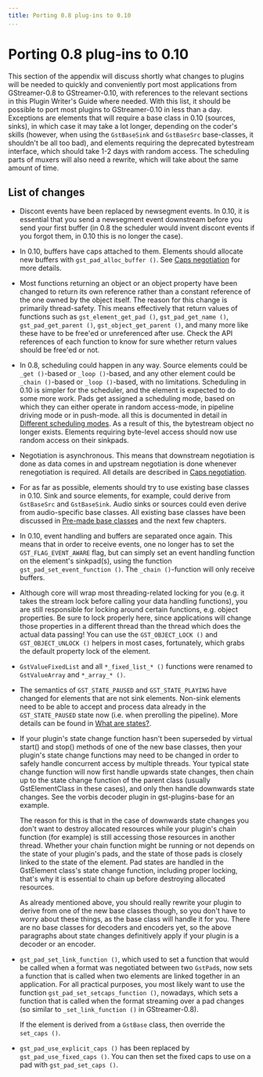 ```yaml
---
title: Porting 0.8 plug-ins to 0.10
...
```


# Porting 0.8 plug-ins to 0.10

This section of the appendix will discuss shortly what changes to
plugins will be needed to quickly and conveniently port most
applications from GStreamer-0.8 to GStreamer-0.10, with references to
the relevant sections in this Plugin Writer's Guide where needed. With
this list, it should be possible to port most plugins to GStreamer-0.10
in less than a day. Exceptions are elements that will require a base
class in 0.10 (sources, sinks), in which case it may take a lot longer,
depending on the coder's skills (however, when using the `GstBaseSink`
and `GstBaseSrc` base-classes, it shouldn't be all too bad), and
elements requiring the deprecated bytestream interface, which should
take 1-2 days with random access. The scheduling parts of muxers will
also need a rewrite, which will take about the same amount of time.

## List of changes

  - Discont events have been replaced by newsegment events. In 0.10, it
    is essential that you send a newsegment event downstream before you
    send your first buffer (in 0.8 the scheduler would invent discont
    events if you forgot them, in 0.10 this is no longer the case).

  - In 0.10, buffers have caps attached to them. Elements should
    allocate new buffers with `gst_pad_alloc_buffer ()`. See [Caps
    negotiation](plugin-development/advanced/negotiation.md) for more details.

  - Most functions returning an object or an object property have been
    changed to return its own reference rather than a constant reference
    of the one owned by the object itself. The reason for this change is
    primarily thread-safety. This means effectively that return values
    of functions such as `gst_element_get_pad ()`, `gst_pad_get_name
    ()`, `gst_pad_get_parent ()`, `gst_object_get_parent ()`, and many
    more like these have to be free'ed or unreferenced after use. Check
    the API references of each function to know for sure whether return
    values should be free'ed or not.

  - In 0.8, scheduling could happen in any way. Source elements could be
    `_get ()`-based or `_loop
                                            ()`-based, and any other element could be `_chain
                                            ()`-based or `_loop ()`-based, with no limitations. Scheduling in
    0.10 is simpler for the scheduler, and the element is expected to do
    some more work. Pads get assigned a scheduling mode, based on which
    they can either operate in random access-mode, in pipeline driving
    mode or in push-mode. all this is documented in detail in [Different
    scheduling modes](plugin-development/advanced/scheduling.md). As a result of this, the
    bytestream object no longer exists. Elements requiring byte-level
    access should now use random access on their sinkpads.

  - Negotiation is asynchronous. This means that downstream negotiation
    is done as data comes in and upstream negotiation is done whenever
    renegotiation is required. All details are described in [Caps
    negotiation](plugin-development/advanced/negotiation.md).

  - For as far as possible, elements should try to use existing base
    classes in 0.10. Sink and source elements, for example, could derive
    from `GstBaseSrc` and `GstBaseSink`. Audio sinks or sources could
    even derive from audio-specific base classes. All existing base
    classes have been discussed in [Pre-made base
    classes](plugin-development/other/base.md) and the next few chapters.

  - In 0.10, event handling and buffers are separated once again. This
    means that in order to receive events, one no longer has to set the
    `GST_FLAG_EVENT_AWARE` flag, but can simply set an event handling
    function on the element's sinkpad(s), using the function
    `gst_pad_set_event_function ()`. The `_chain ()`-function will only
    receive buffers.

  - Although core will wrap most threading-related locking for you (e.g.
    it takes the stream lock before calling your data handling
    functions), you are still responsible for locking around certain
    functions, e.g. object properties. Be sure to lock properly here,
    since applications will change those properties in a different
    thread than the thread which does the actual data passing\! You can
    use the `GST_OBJECT_LOCK ()` and `GST_OBJECT_UNLOCK
                                            ()` helpers in most cases, fortunately, which grabs the default
    property lock of the element.

  - `GstValueFixedList` and all `*_fixed_list_* ()` functions were
    renamed to `GstValueArray` and `*_array_*
                                            ()`.

  - The semantics of `GST_STATE_PAUSED` and `GST_STATE_PLAYING` have
    changed for elements that are not sink elements. Non-sink elements
    need to be able to accept and process data already in the
    `GST_STATE_PAUSED` state now (i.e. when prerolling the pipeline).
    More details can be found in [What are
    states?](plugin-development/building/statemanage-states.md).

  - If your plugin's state change function hasn't been superseded by
    virtual start() and stop() methods of one of the new base classes,
    then your plugin's state change functions may need to be changed in
    order to safely handle concurrent access by multiple threads. Your
    typical state change function will now first handle upwards state
    changes, then chain up to the state change function of the parent
    class (usually GstElementClass in these cases), and only then handle
    downwards state changes. See the vorbis decoder plugin in
    gst-plugins-base for an example.

    The reason for this is that in the case of downwards state changes
    you don't want to destroy allocated resources while your plugin's
    chain function (for example) is still accessing those resources in
    another thread. Whether your chain function might be running or not
    depends on the state of your plugin's pads, and the state of those
    pads is closely linked to the state of the element. Pad states are
    handled in the GstElement class's state change function, including
    proper locking, that's why it is essential to chain up before
    destroying allocated resources.

    As already mentioned above, you should really rewrite your plugin to
    derive from one of the new base classes though, so you don't have to
    worry about these things, as the base class will handle it for you.
    There are no base classes for decoders and encoders yet, so the
    above paragraphs about state changes definitively apply if your
    plugin is a decoder or an encoder.

  - `gst_pad_set_link_function ()`, which used to set a function that
    would be called when a format was negotiated between two `GstPad`s,
    now sets a function that is called when two elements are linked
    together in an application. For all practical purposes, you most
    likely want to use the function `gst_pad_set_setcaps_function ()`,
    nowadays, which sets a function that is called when the format
    streaming over a pad changes (so similar to `_set_link_function ()`
    in GStreamer-0.8).

    If the element is derived from a `GstBase` class, then override the
    `set_caps ()`.

  - `gst_pad_use_explicit_caps ()` has been replaced by
    `gst_pad_use_fixed_caps ()`. You can then set the fixed caps to use
    on a pad with `gst_pad_set_caps ()`.
